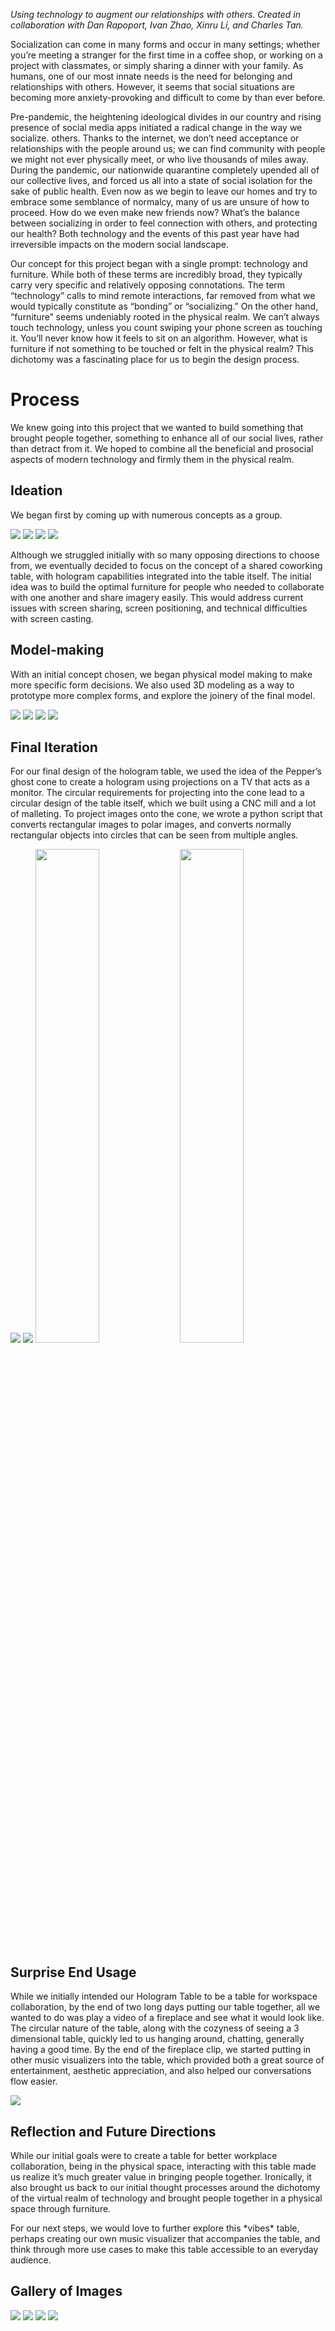 _Using technology to augment our relationships with others. Created in collaboration with Dan Rapoport, Ivan Zhao, Xinru Li, and Charles Tan._

Socialization can come in many forms and occur in many settings; whether you’re meeting a stranger for the first time in a coffee shop, or working on a project with classmates, or simply sharing a dinner with your family. As humans, one of our most innate needs is the need for belonging and relationships with others. However, it seems that social situations are becoming more anxiety-provoking and difficult to come by than ever before.

Pre-pandemic, the heightening ideological divides in our country and rising presence of social media apps initiated a radical change in the way we socialize. others. Thanks to the internet, we don’t need acceptance or relationships with the people around us; we can find community with people we might not ever physically meet, or who live thousands of miles away. During the pandemic, our nationwide quarantine completely upended all of our collective lives, and forced us all into a state of social isolation for the sake of public health. Even now as we begin to leave our homes and try to embrace some semblance of normalcy, many of us are unsure of how to proceed. How do we even make new friends now? What’s the balance between socializing in order to feel connection with others, and protecting our health? Both technology and the events of this past year have had irreversible impacts on the modern social landscape.

Our concept for this project began with a single prompt: technology and furniture. While both of these terms are incredibly broad, they typically carry very specific and relatively opposing connotations. The term “technology” calls to mind remote interactions, far removed from what we would typically constitute as “bonding” or “socializing.” On the other hand, “furniture” seems undeniably rooted in the physical realm. We can’t always touch technology, unless you count swiping your phone screen as touching it. You’ll never know how it feels to sit on an algorithm. However, what is furniture if not something to be touched or felt in the physical realm? This dichotomy was a fascinating place for us to begin the design process.

# Process

We knew going into this project that we wanted to build something that brought people together, something to enhance all of our social lives, rather than detract from it. We hoped to combine all the beneficial and prosocial aspects of modern technology and firmly them in the physical realm.

## Ideation

We began first by coming up with numerous concepts as a group.

<img src="https://miro.medium.com/max/2400/1*rbFul9uT8k_sXYjPbAH_bw.jpeg" />

<img src="https://miro.medium.com/max/1900/1*jgm0NIn77vCVL2F_S-dusg.png">

<img src="https://miro.medium.com/max/2098/1*3tirYYn8yjgKoAX3_K6kgA.jpeg" >

<img src="https://miro.medium.com/max/2094/1*1sxdxn19mBFGYV2F8JJ62Q.jpeg" >

Although we struggled initially with so many opposing directions to choose from, we eventually decided to focus on the concept of a shared coworking table, with hologram capabilities integrated into the table itself. The initial idea was to build the optimal furniture for people who needed to collaborate with one another and share imagery easily. This would address current issues with screen sharing, screen positioning, and technical difficulties with screen casting.

## Model-making

With an initial concept chosen, we began physical model making to make more specific form decisions. We also used 3D modeling as a way to prototype more complex forms, and explore the joinery of the final model.

<div class="image-gallery">

<img src="https://miro.medium.com/max/888/1*VavLpkSKLwNDJgX89dLFTw.png" />

<img src="https://miro.medium.com/max/1140/1*mhf5ABIynAqbrbc3GWQMTA.png" />

<img src="https://miro.medium.com/max/1020/1*r9Pq7xP6Rvl9SYxxErBNRg.png" />

<img src="https://miro.medium.com/max/1020/1*7PYSpZ9P3qEiTe-xb782ZQ.png" />

</div>

## Final Iteration

For our final design of the hologram table, we used the idea of the Pepper’s ghost cone to create a hologram using projections on a TV that acts as a monitor. The circular requirements for projecting into the cone lead to a circular design of the table itself, which we built using a CNC mill and a lot of malleting. To project images onto the cone, we wrote a python script that converts rectangular images to polar images, and converts normally rectangular objects into circles that can be seen from multiple angles.

<div class="image-gallery">

<img src="https://miro.medium.com/max/680/1*gbKCq7oLgaC4KM2AcT8KGg.png" />

<img src="https://miro.medium.com/max/1136/1*ZPPXtorNHZZZRnGJHOCdnQ.png" />

<img src="https://miro.medium.com/max/1068/1*xwEvUFRz1gXjYhb68a2y5w.png" width="45%" />

<img src="https://miro.medium.com/max/1424/1*g-iubPUmBWzg2M0vFXryEg.png" width="45%" />

</div>

## Surprise End Usage

While we initially intended our Hologram Table to be a table for workspace collaboration, by the end of two long days putting our table together, all we wanted to do was play a video of a fireplace and see what it would look like. The circular nature of the table, along with the cozyness of seeing a 3 dimensional table, quickly led to us hanging around, chatting, generally having a good time. By the end of the fireplace clip, we started putting in other music visualizers into the table, which provided both a great source of entertainment, aesthetic appreciation, and also helped our conversations flow easier.

<img src="https://miro.medium.com/max/1200/1*AL4SD-ZJSxSH7P8BdBN2nw.gif" />

## Reflection and Future Directions

While our initial goals were to create a table for better workplace collaboration, being in the physical space, interacting with this table made us realize it’s much greater value in bringing people together. Ironically, it also brought us back to our initial thought processes around the dichotomy of the virtual realm of technology and brought people together in a physical space through furniture.

For our next steps, we would love to further explore this \*vibes\* table, perhaps creating our own music visualizer that accompanies the table, and think through more use cases to make this table accessible to an everyday audience.

## Gallery of Images

<div class="image-gallery">

<img src="https://miro.medium.com/max/2440/1*GiCTht2T9J-JpxtT6XqiXw.png" />

<img src="https://miro.medium.com/max/2412/1*2AeU60pdxNPeXBR2f4_--w.png" />

<img src="https://miro.medium.com/max/2448/1*yFOiXf_1xP7J2bnwaSn-Ng.png" />

<img src="https://miro.medium.com/max/2464/1*1pNy1M3MCAf42frutcyb9Q.png" />

</div>
